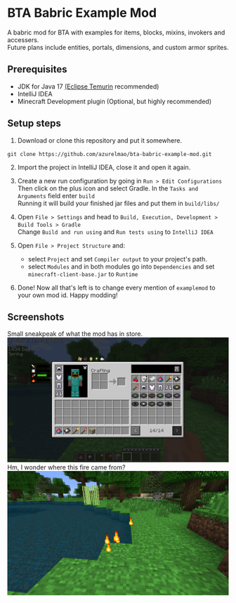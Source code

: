 # BTA Babric Example Mod

A babric mod for BTA with examples for items, blocks, mixins, invokers and accessers.  
Future plans include entities, portals, dimensions, and custom armor sprites.

## Prerequisites
- JDK for Java 17 [(Eclipse Temurin](https://adoptium.net/temurin/releases/) recommended)
- IntelliJ IDEA
- Minecraft Development plugin (Optional, but highly recommended)

## Setup steps

1. Download or clone this repository and put it somewhere.
```
git clone https://github.com/azurelmao/bta-babric-example-mod.git
```

2. Import the project in IntelliJ IDEA, close it and open it again.

3. Create a new run configuration by going in `Run > Edit Configurations`  
   Then click on the plus icon and select Gradle. In the `Tasks and Arguments` field enter `build`  
   Running it will build your finished jar files and put them in `build/libs/`

4. Open `File > Settings` and head to `Build, Execution, Development > Build Tools > Gradle`  
   Change `Build and run using` and `Run tests using` to `IntelliJ IDEA`

5. Open `File > Project Structure` and:
    - select `Project` and set `Compiler output` to your project's path.
    - select `Modules` and in both modules go into `Dependencies` and set `minecraft-client-base.jar` to `Runtime`


6. Done! Now all that's left is to change every mention of `examplemod` to your own mod id. Happy modding!

## Screenshots
Small sneakpeak of what the mod has in store.
![sneakpeak](github/sneakpeak.png)
Hm, I wonder where this fire came from?
![fire](github/fire.png)